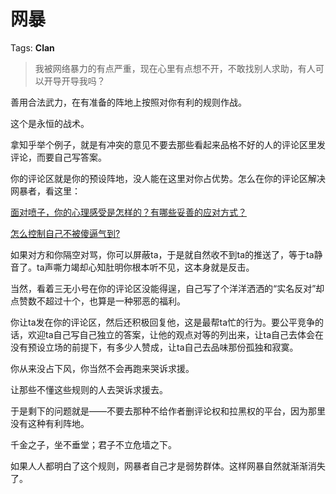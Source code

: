 # 网暴

Tags: **Clan**

> 我被网络暴力的有点严重，现在心里有点想不开，不敢找别人求助，有人可以开导开导我吗？



善用合法武力，在有准备的阵地上按照对你有利的规则作战。

这个是永恒的战术。

拿知乎举个例子，就是有冲突的意见不要去那些看起来品格不好的人的评论区里发评论，而要自己写答案。

你的评论区就是你的预设阵地，没人能在这里对你占优势。怎么在你的评论区解决网暴者，看这里：

[面对喷子，你的心理感受是怎样的？有哪些妥善的应对方式？](https://www.zhihu.com/question/27507216/answer/1007913097)  


[怎么控制自己不被傻逼气到?](https://www.zhihu.com/question/343589268/answer/844489307)  
  


如果对方和你隔空对骂，你可以屏蔽ta，于是就自然收不到ta的推送了，等于ta静音了。ta声嘶力竭却心知肚明你根本听不见，这本身就是反击。

当然，看着三无小号在你的评论区没能得逞，自己写了个洋洋洒洒的“实名反对”却点赞数不超过十个，也算是一种邪恶的福利。

你让ta发在你的评论区，然后还积极回复他，这是最帮ta忙的行为。要公平竞争的话，欢迎ta自己写自己独立的答案，让他的观点对等的列出来，让ta自己去体会在没有预设立场的前提下，有多少人赞成，让ta自己去品味那份孤独和寂寞。

你从来没占下风，你当然不会再跑来哭诉求援。

让那些不懂这些规则的人去哭诉求援去。

于是剩下的问题就是——不要去那种不给作者删评论权和拉黑权的平台，因为那里没有这种有利阵地。

千金之子，坐不垂堂；君子不立危墙之下。

如果人人都明白了这个规则，网暴者自己才是弱势群体。这样网暴自然就渐渐消失了。



